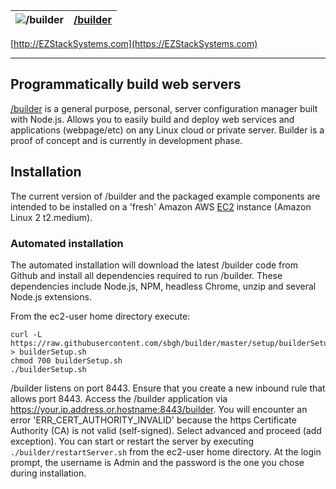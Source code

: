 ![/builder](https://github.com/sbgh/builder/raw/master/static/images/server.png "/builder") | [/builder](https://EZStackSystems.com)
--- | --- 

[http://EZStackSystems.com](https://EZStackSystems.com)

---
## Programmatically build web servers

[/builder](https://EZStackSystems.com) is a general purpose, personal, server configuration manager built with Node.js. Allows you to easily build and deploy web services and applications (webpage/etc) on any Linux cloud or private server. Builder is a proof of concept and is currently in development phase.


## Installation

The current version of /builder and the packaged example components are intended to be installed on a 'fresh' Amazon AWS [EC2](https://us-west-2.console.aws.amazon.com/ec2/) instance (Amazon Linux 2 t2.medium).

### Automated installation

The automated installation will download the latest /builder code from Github and install all dependencies required to run /builder.
These dependencies include Node.js, NPM, headless Chrome, unzip and several Node.js extensions.

From the ec2-user home directory execute:
```
curl -L https://raw.githubusercontent.com/sbgh/builder/master/setup/builderSetup.sh > builderSetup.sh
chmod 700 builderSetup.sh
./builderSetup.sh
```

/builder listens on port 8443. Ensure that you create a new inbound rule that allows port 8443.
Access the /builder application via https://your.ip.address.or.hostname:8443/builder.
You will encounter an error 'ERR_CERT_AUTHORITY_INVALID' because the https Certificate Authority (CA) is not valid (self-signed). Select advanced and proceed (add exception).
You can start or restart the server by executing `./builder/restartServer.sh` from the ec2-user home directory.
At the login prompt, the username is Admin and the password is the one you chose during installation. 


